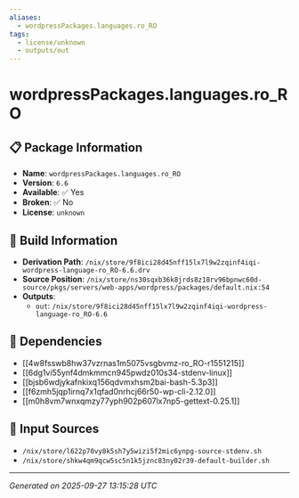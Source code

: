 ```yaml
---
aliases:
  - wordpressPackages.languages.ro_RO
tags:
  - license/unknown
  - outputs/out
---
```


# wordpressPackages.languages.ro_RO

## 📋 Package Information

- **Name**: `wordpressPackages.languages.ro_RO`
- **Version**: `6.6`
- **Available**: ✅ Yes
- **Broken**: ✅ No
- **License**: `unknown`

## 🔧 Build Information

- **Derivation Path**: `/nix/store/9f8ici28d45nff15lx7l9w2zqinf4iqi-wordpress-language-ro_RO-6.6.drv`
- **Source Position**: `/nix/store/ns30sqxb36k8jrds8z18rv96bpnwc60d-source/pkgs/servers/web-apps/wordpress/packages/default.nix:54`
- **Outputs**:
  - `out`:  `/nix/store/9f8ici28d45nff15lx7l9w2zqinf4iqi-wordpress-language-ro_RO-6.6`

## 🔗 Dependencies

- [[4w8fsswb8hw37vzrnas1m5075vsgbvmz-ro_RO-r1551215]]
- [[6dg1vi55ynf4dmkmmcn945pwdz010s34-stdenv-linux]]
- [[bjsb6wdjykafnkixq156qdvmxhsm2bai-bash-5.3p3]]
- [[f6zmh5jqp1irnq7x1qfad0nrhcj66r50-wp-cli-2.12.0]]
- [[m0h8vm7wnxqmzy77yph902p607lx7np5-gettext-0.25.1]]

## 📁 Input Sources

- `/nix/store/l622p70vy8k5sh7y5wizi5f2mic6ynpg-source-stdenv.sh`
- `/nix/store/shkw4qm9qcw5sc5n1k5jznc83ny02r39-default-builder.sh`

---
*Generated on 2025-09-27 13:15:28 UTC*
